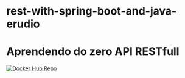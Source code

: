 # rest-with-spring-boot-and-java-erudio

# Aprendendo do zero API RESTfull

[![Docker Hub Repo](https://img.shields.io/docker/pulls/maxuelt123/rest-with-spring-boot-erudio.svg)](https://hub.docker.com/repository/docker/maxuelt123/rest-with-spring-boot-erudio)
